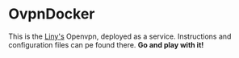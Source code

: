 # OvpnDocker

This is the [Liny's](https://www.liny.io) Openvpn, deployed as a service. Instructions and configuration files can pe found there. **Go and play with it!**